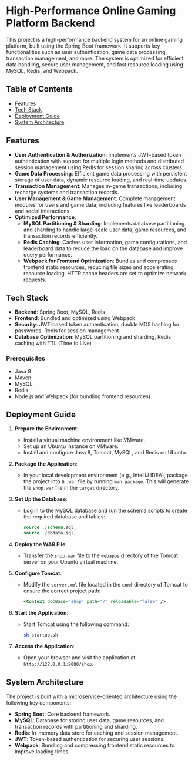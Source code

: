# High-Performance Online Gaming Platform Backend

This project is a high-performance backend system for an online gaming platform, built using the Spring Boot framework. It supports key functionalities such as user authentication, game data processing, transaction management, and more. The system is optimized for efficient data handling, secure user management, and fast resource loading using MySQL, Redis, and Webpack.

## Table of Contents

- [Features](#features)
- [Tech Stack](#tech-stack)
- [Deployment Guide](#deployment-guide)
- [System Architecture](#system-architecture)

## Features

- **User Authentication & Authorization**: Implements JWT-based token authentication with support for multiple login methods and distributed session management using Redis for session sharing across clusters.
- **Game Data Processing**: Efficient game data processing with persistent storage of user data, dynamic resource loading, and real-time updates.
- **Transaction Management**: Manages in-game transactions, including recharge systems and transaction records.
- **User Management & Game Management**: Complete management modules for users and game data, including features like leaderboards and social interactions.
- **Optimized Performance**:
  - **MySQL Partitioning & Sharding**: Implements database partitioning and sharding to handle large-scale user data, game resources, and transaction records efficiently.
  - **Redis Caching**: Caches user information, game configurations, and leaderboard data to reduce the load on the database and improve query performance.
  - **Webpack for Frontend Optimization**: Bundles and compresses frontend static resources, reducing file sizes and accelerating resource loading. HTTP cache headers are set to optimize network requests.

## Tech Stack

- **Backend**: Spring Boot, MySQL, Redis
- **Frontend**: Bundled and optimized using Webpack
- **Security**: JWT-based token authentication, double MD5 hashing for passwords, Redis for session management
- **Database Optimization**: MySQL partitioning and sharding, Redis caching with TTL (Time to Live)

### Prerequisites
- Java 8
- Maven
- MySQL
- Redis
- Node.js and Webpack (for bundling frontend resources)

## Deployment Guide

1. **Prepare the Environment**:  
   - Install a virtual machine environment like VMware.
   - Set up an Ubuntu instance on VMware.
   - Install and configure Java 8, Tomcat, MySQL, and Redis on Ubuntu.

2. **Package the Application**:  
   - In your local development environment (e.g., IntelliJ IDEA), package the project into a `.war` file by running `mvn package`. This will generate the `shop.war` file in the `target` directory.

3. **Set Up the Database**:  
   - Log in to the MySQL database and run the schema scripts to create the required database and tables:
     ```sql
     source ./schema.sql;
     source ./dbdata.sql;
     ```

4. **Deploy the WAR File**:  
   - Transfer the `shop.war` file to the `webapps` directory of the Tomcat server on your Ubuntu virtual machine.

5. **Configure Tomcat**:  
   - Modify the `server.xml` file located in the `conf` directory of Tomcat to ensure the correct project path:
     ```xml
     <Context docBase="shop" path="/" reloadable="false" />
     ```

6. **Start the Application**:  
   - Start Tomcat using the following command:
     ```bash
     sh startup.sh
     ```

7. **Access the Application**:  
   - Open your browser and visit the application at `http://127.0.0.1:8080/shop`.

## System Architecture

The project is built with a microservice-oriented architecture using the following key components:

- **Spring Boot**: Core backend framework.
- **MySQL**: Database for storing user data, game resources, and transaction records with partitioning and sharding.
- **Redis**: In-memory data store for caching and session management.
- **JWT**: Token-based authentication for securing user sessions.
- **Webpack**: Bundling and compressing frontend static resources to improve loading times.
